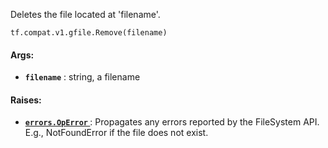 Deletes the file located at 'filename'.


<devsite-code><pre class="prettyprint lang-python" translate="no" dir="ltr" is-upgraded=""><code translate="no" dir="ltr">tf.compat.v1.gfile.Remove(filename)
</code></pre></devsite-code>


#### Args:

- **`filename`** : string, a filename



#### Raises:

- **[ `errors.OpError` ](/api_docs/python/tf/errors/OpError)** : Propagates any errors reported by the FileSystem API.  E.g.,
NotFoundError if the file does not exist.

